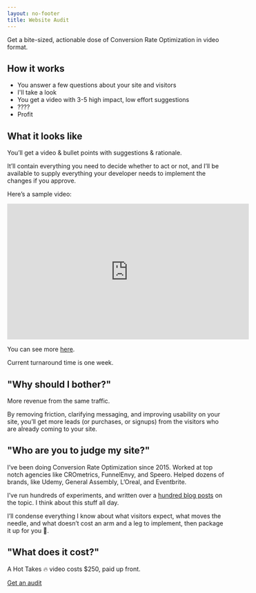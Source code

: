 ```yaml
---
layout: no-footer
title: Website Audit
---
```


Get a bite-sized, actionable dose of Conversion Rate Optimization in video format.

## How it works

- You answer a few questions about your site and visitors
- I'll take a look
- You get a video with 3-5 high impact, low effort suggestions
- ????
- Profit

## What it looks like

You’ll get a video & bullet points with suggestions & rationale.

It’ll contain everything you need to decide whether to act or not, and I’ll be available to supply everything your developer needs to implement the changes if you approve.

Here’s a sample video:

<iframe width="560" height="315" src="https://www.youtube-nocookie.com/embed/ksr7z3jo_s0" title="YouTube video player" frameborder="0" allow="accelerometer; autoplay; clipboard-write; encrypted-media; gyroscope; picture-in-picture" allowfullscreen></iframe>

You can see more [here](https://www.youtube.com/playlist?list=PL7q12E_LbqGqQaDE1n4UdZi596JUm9aWy).

Current turnaround time is one week.

## "Why should I bother?"
More revenue from the same traffic.

By removing friction, clarifying messaging, and improving usability on your site, you’ll get more leads (or purchases, or signups) from the visitors who are already coming to your site.

## "Who are you to judge my site?"

I’ve been doing Conversion Rate Optimization since 2015. Worked at top notch agencies like CROmetrics, FunnelEnvy, and Speero. Helped dozens of brands, like Udemy, General Assembly, L’Oreal, and Eventbrite.

I’ve run hundreds of experiments, and written over a [hundred blog posts](/blog) on the topic. I think about this stuff all day.

I’ll condense everything I know about what visitors expect, what moves the needle, and what doesn’t cost an arm and a leg to implement, then package it up for you 🎁.

## "What does it cost?"

A Hot Takes 🔥 video costs $250, paid up front.

<div class="center"><a class="btn primary-cta" href="https://checkout.square.site/merchant/MLJDKACN0FARJ/checkout/44AVEXK6UW6HRFP2NFSVCZFX">Get an audit</a></div>
